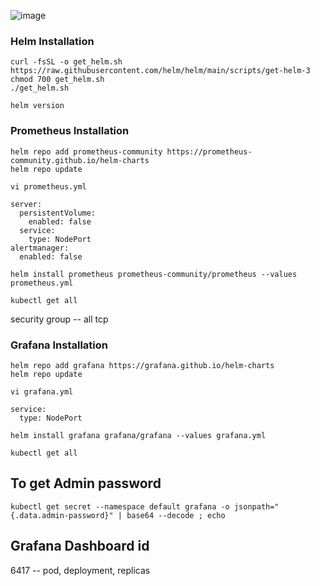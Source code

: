 ![image](https://github.com/baskarvj/Prometheus_grafana_kubernetes/assets/103120325/e0678aec-c8b8-442b-bdc5-10e8f5c76fd6)

### Helm Installation ######
~~~
curl -fsSL -o get_helm.sh https://raw.githubusercontent.com/helm/helm/main/scripts/get-helm-3
chmod 700 get_helm.sh
./get_helm.sh
~~~
~~~
helm version
~~~

### Prometheus Installation #######
~~~
helm repo add prometheus-community https://prometheus-community.github.io/helm-charts
helm repo update
~~~
~~~
vi prometheus.yml
~~~
~~~
server:
  persistentVolume:
    enabled: false
  service:
    type: NodePort
alertmanager:
  enabled: false

~~~
~~~
helm install prometheus prometheus-community/prometheus --values prometheus.yml
~~~
~~~
kubectl get all
~~~
security group -- all tcp



### Grafana Installation #######
~~~
helm repo add grafana https://grafana.github.io/helm-charts
helm repo update
~~~
~~~
vi grafana.yml
~~~
~~~
service:
  type: NodePort

~~~
~~~
helm install grafana grafana/grafana --values grafana.yml
~~~
~~~
kubectl get all
~~~
## To get Admin password ##
~~~
kubectl get secret --namespace default grafana -o jsonpath="{.data.admin-password}" | base64 --decode ; echo
~~~

## Grafana Dashboard id ##

6417 -- pod, deployment, replicas



